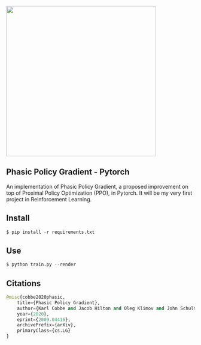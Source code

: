 <img src="./lunar.gif" width="400px"></img>

## Phasic Policy Gradient - Pytorch

An implementation of Phasic Policy Gradient, a proposed improvement on top of Proximal Policy Optimization (PPO), in Pytorch. It will be my very first project in Reinforcement Learning.

## Install

```py
$ pip install -r requirements.txt
```

## Use

```py
$ python train.py --render
```

## Citations

```py
@misc{cobbe2020phasic,
    title={Phasic Policy Gradient},
    author={Karl Cobbe and Jacob Hilton and Oleg Klimov and John Schulman},
    year={2020},
    eprint={2009.04416},
    archivePrefix={arXiv},
    primaryClass={cs.LG}
}
```
